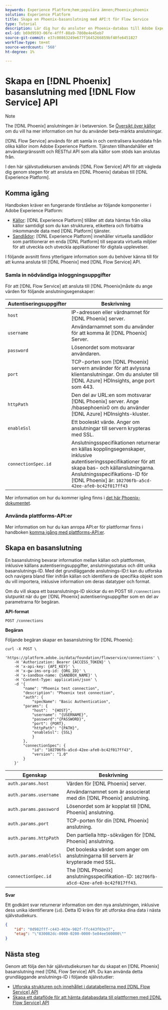 ```yaml
---
keywords: Experience Platform;hem;populära ämnen;Phoenix;phoenix
solution: Experience Platform
title: Skapa en Phoenix-basanslutning med API:t för Flow Service
type: Tutorial
description: Lär dig hur du ansluter en Phoenix-databas till Adobe Experience Platform med API:t för Flow Service.
exl-id: b69d9593-06fe-4fff-88a9-7860e4e45eb7
source-git-commit: e37c00863249e677f1645266859bf40fe6451827
workflow-type: tm+mt
source-wordcount: '568'
ht-degree: 1%

---
```


# Skapa en [!DNL Phoenix] basanslutning med [!DNL Flow Service] API

>[!NOTE]
>
>The [!DNL Phoenix] anslutningen är i betaversion. Se [Översikt över källor](../../../../home.md#terms-and-conditions) om du vill ha mer information om hur du använder beta-märkta anslutningar.

[!DNL Flow Service] används för att samla in och centralisera kunddata från olika källor inom Adobe Experience Platform. Tjänsten tillhandahåller ett användargränssnitt och RESTful API som alla källor som stöds kan anslutas från.

I den här självstudiekursen används [!DNL Flow Service] API för att vägleda dig genom stegen för att ansluta en [!DNL Phoenix] databas till [!DNL Experience Platform].

## Komma igång

Handboken kräver en fungerande förståelse av följande komponenter i Adobe Experience Platform:

* [Källor](../../../../home.md): [!DNL Experience Platform] tillåter att data hämtas från olika källor samtidigt som du kan strukturera, etikettera och förbättra inkommande data med [!DNL Platform] tjänster.
* [Sandlådor](../../../../../sandboxes/home.md): [!DNL Experience Platform] innehåller virtuella sandlådor som partitionerar en enda [!DNL Platform] till separata virtuella miljöer för att utveckla och utveckla applikationer för digitala upplevelser.

I följande avsnitt finns ytterligare information som du behöver känna till för att kunna ansluta till [!DNL Phoenix] med [!DNL Flow Service] API.

### Samla in nödvändiga inloggningsuppgifter

För att [!DNL Flow Service] att ansluta till [!DNL Phoenix]måste du ange värden för följande anslutningsegenskaper:

| Autentiseringsuppgifter | Beskrivning |
| ---------- | ----------- |
| `host` | IP-adressen eller värdnamnet för [!DNL Phoenix] server. |
| `username` | Användarnamnet som du använder för att komma åt [!DNL Phoenix] Server. |
| `password` | Lösenordet som motsvarar användaren. |
| `port` | TCP-porten som [!DNL Phoenix] servern använder för att avlyssna klientanslutningar. Om du ansluter till [!DNL Azure] HDInsights, ange port som 443. |
| `httpPath` | Den del av URL:en som motsvarar [!DNL Phoenix] server. Ange /hbasephoenix0 om du använder [!DNL Azure] HDInsights-kluster. |
| `enableSsl` | Ett booleskt värde. Anger om anslutningar till servern krypteras med SSL. |
| `connectionSpec.id` | Anslutningsspecifikationen returnerar en källas kopplingsegenskaper, inklusive autentiseringsspecifikationer för att skapa bas- och källanslutningarna. Anslutningsspecifikations-ID för [!DNL Phoenix] är: `102706fb-a5cd-42ee-afe0-bc42f017ff43` |

Mer information om hur du kommer igång finns i [det här Phoenix-dokumentet](https://python-phoenixdb.readthedocs.io/en/latest/api.html).

### Använda plattforms-API:er

Mer information om hur du kan anropa API:er för plattformar finns i handboken [komma igång med plattforms-API:er](../../../../../landing/api-guide.md).

## Skapa en basanslutning

En basanslutning bevarar information mellan källan och plattformen, inklusive källans autentiseringsuppgifter, anslutningsstatus och ditt unika basanslutnings-ID. Med det grundläggande anslutnings-ID:t kan du utforska och navigera bland filer inifrån källan och identifiera de specifika objekt som du vill importera, inklusive information om deras datatyper och format.

Om du vill skapa ett basanslutnings-ID skickar du en POST till `/connections` slutpunkt när du ger [!DNL Phoenix] autentiseringsuppgifter som en del av parametrarna för begäran.

**API-format**

```https
POST /connections
```

**Begäran**

Följande begäran skapar en basanslutning för [!DNL Phoenix]:

```shell
curl -X POST \
    'https://platform.adobe.io/data/foundation/flowservice/connections' \
    -H 'Authorization: Bearer {ACCESS_TOKEN}' \
    -H 'x-api-key: {API_KEY}' \
    -H 'x-gw-ims-org-id: {ORG_ID}' \
    -H 'x-sandbox-name: {SANDBOX_NAME}' \
    -H 'Content-Type: application/json' \
    -d '{
        "name": "Phoenix test connection",
        "description": "Phoenix test connection",
        "auth": {
            "specName": "Basic Authentication",
        "params": {
            "host":  "{HOST}",
            "username": "{USERNAME}",
            "password":"{PASSWORD}",
            "port": {PORT},
            "httpPath": "{PATH}",
            "enableSsl": {SSL}
            }
        },
        "connectionSpec": {
            "id": "102706fb-a5cd-42ee-afe0-bc42f017ff43",
            "version": "1.0"
        }
    }'
```

| Egenskap | Beskrivning |
| --------- | ----------- |
| `auth.params.host` | Värden för [!DNL Phoenix] server. |
| `auth.params.username` | Användarnamnet som är associerat med din [!DNL Phoenix] anslutning. |
| `auth.params.password` | Lösenordet som är kopplat till [!DNL Phoenix] anslutning. |
| `auth.params.port` | TCP-porten för din [!DNL Phoenix] anslutning. |
| `auth.params.httpPath` | Den partiella http-sökvägen för [!DNL Phoenix] anslutning. |
| `auth.params.enableSsl` | Det booleska värdet som anger om anslutningarna till servern är krypterade med SSL. |
| `connectionSpec.id` | The [!DNL Phoenix] anslutningsspecifikation-ID: `102706fb-a5cd-42ee-afe0-bc42f017ff43`. |

**Svar**

Ett godkänt svar returnerar information om den nya anslutningen, inklusive dess unika identifierare (`id`). Detta ID krävs för att utforska dina data i nästa självstudiekurs.

```json
{
    "id": "0d982fff-c443-403e-982f-ffc443f03e37",
    "etag": "\"830082dc-0000-0200-0000-5e84ee560000\""
}
```

## Nästa steg

Genom att följa den här självstudiekursen har du skapat en [!DNL Phoenix] basanslutning med [!DNL Flow Service] API. Du kan använda detta grundläggande anslutnings-ID i följande självstudier:

* [Utforska strukturen och innehållet i datatabellerna med [!DNL Flow Service] API](../../explore/tabular.md)
* [Skapa ett dataflöde för att hämta databasdata till plattformen med [!DNL Flow Service] API](../../collect/database-nosql.md)
